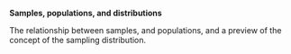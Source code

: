 **Samples, populations, and distributions**

The relationship between samples, and populations, and a preview of the concept
of the sampling distribution.
